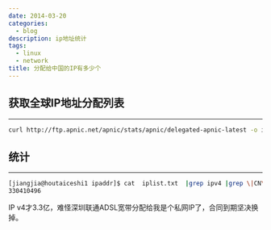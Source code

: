 ```yaml
---
date: 2014-03-20
categories:
  - blog
description: ip地址统计
tags:
  - linux
  - network
title: 分配给中国的IP有多少个
---
```




获取全球IP地址分配列表
-------
-------
```bash
curl http://ftp.apnic.net/apnic/stats/apnic/delegated-apnic-latest -o iplist.txt
```

统计
------
------
```bash
[jiangjia@houtaiceshi1 ipaddr]$ cat  iplist.txt  |grep ipv4 |grep \|CN\| | cut -d \| -f 5 | awk '// {sum += $1};END {print sum}'
330410496
```

IP v4才3.3亿，难怪深圳联通ADSL宽带分配给我是个私网IP了，合同到期坚决换掉。